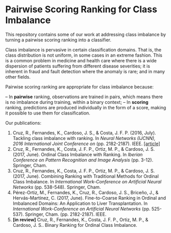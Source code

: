 # Pairwise Scoring Ranking for Class Imbalance

This repository contains some of our work at addressing class imbalance by turning a pairwise scoring ranking into a classifier.

Class imbalance is pervasive in certain classification domains. That is, the class distribution is not uniform, in some cases in an extreme fashion. This is a common problem in medicine and health care where there is a wide dispersion of patients suffering from different disease severities; it is inherent in fraud and fault detection where the anomaly is rare; and in many other fields.

Pairwise scoring ranking are appropriate for class imbalance because:

– In **pairwise** ranking, observations are trained in pairs, which means there is no imbalance during training, within a binary context;
– In **scoring** ranking, predictions are produced individually in the form of a score, making it possible to use them for classification.

Our publications:

1. Cruz, R., Fernandes, K., Cardoso, J. S., & Costa, J. F. P. (2016, July). Tackling class imbalance with ranking. In *Neural Networks (IJCNN), 2016 International Joint Conference on* (pp. 2182-2187). IEEE. [[article]](http://ieeexplore.ieee.org/abstract/document/7727469/)
2. Cruz, R., Fernandes, K., Costa, J. F. P., Ortiz, M. P., & Cardoso, J. S. (2017, June). Ordinal Class Imbalance with Ranking. In *Iberian Conference on Pattern Recognition and Image Analysis* (pp. 3-12). Springer, Cham.
3. Cruz, R., Fernandes, K., Costa, J. F. P., Ortiz, M. P., & Cardoso, J. S. (2017, June). Combining Ranking with Traditional Methods for Ordinal Class Imbalance. In *International Work-Conference on Artificial Neural Networks* (pp. 538-548). Springer, Cham.
4. Pérez-Ortiz, M., Fernandes, K., Cruz, R., Cardoso, J. S., Briceño, J., & Hervás-Martínez, C. (2017, June). Fine-to-Coarse Ranking in Ordinal and Imbalanced Domains: An Application to Liver Transplantation. In *International Work-Conference on Artificial Neural Networks* (pp. 525-537). Springer, Cham. (pp. 2182-2187). IEEE.
5. **[in review]** Cruz, R., Fernandes, K., Costa, J. F. P., Ortiz, M. P., & Cardoso, J. S.. Binary Ranking for Ordinal Class Imbalance.
